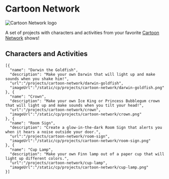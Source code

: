 # Cartoon Network

![Cartoon Network logo](/static/cp/projects/cartoon-network/cartoon-network-logo.png)

A set of projects with characters and activities from your favorite [Cartoon Network](https://www.cartoonnetwork.com/index.html) shows!

## Characters and Activities

```codecard
[{
  "name": "Darwin the Goldfish",
  "description": "Make your own Darwin that will light up and make sounds when you shake him!",
  "url":"/projects/cartoon-network/darwin-goldfish",
  "imageUrl":"/static/cp/projects/cartoon-network/darwin-goldfish.png"
}, {
  "name": "Crown",
  "description": "Make your own Ice King or Princess Bubblegum crown that will light up and make sounds when you tilt your head!",
  "url":"/projects/cartoon-network/crown",
  "imageUrl":"/static/cp/projects/cartoon-network/crown.png"
}, {
  "name": "Room Sign",
  "description": "Create a glow-in-the-dark Room Sign that alerts you when it hears a noise outside your door.",
  "url":"/projects/cartoon-network/room-sign",
  "imageUrl":"/static/cp/projects/cartoon-network/room-sign.png"
}, {
  "name": "Cup Lamp",
  "description": "Make your own Finn lamp out of a paper cup that will light up different colors.",
  "url":"/projects/cartoon-network/cup-lamp",
  "imageUrl":"/static/cp/projects/cartoon-network/cup-lamp.png"
}]
```
